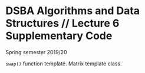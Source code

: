 # DSBA Algorithms and Data Structures // Lecture 6 Supplementary Code
Spring semester 2019/20

`swap()` function template.
Matrix template class.